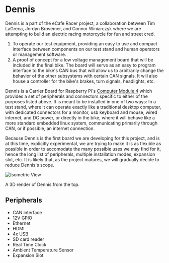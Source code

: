 # Dennis

Dennis is a part of the eCafe Racer project, a collaboration between Tim
LaGreca, Jordyn Brosemer, and Connor Winiarczyk where we are attempting to
build an electric racing motorcycle for fun and street cred.


1. To operate our test equipment, providing an easy to use and compact interface between components on our test stand and human operators or management software.
2. A proof of concept for a low voltage management board that will be included in the final bike. The board will serve as an easy to program interface to the bike's CAN bus that will allow us to arbitrarily change the behavior of the other subsystems with certain CAN signals. It will also house a controller for the bike's brakes, turn signals, headlights, etc.

Dennis is a Carrier Board for Raspberry Pi's [Computer Module 4](https://www.raspberrypi.org/products/compute-module-4/?variant=raspberry-pi-cm4001000) which provides a set of peripherals and connectors specific to either of the purposes listed above. It is meant to be installed in one of two ways: In a test stand, where it can operate exactly like a traditional desktop computer, with dedicated connectors for a monitor, usb keyboard and mouse, wired internet, and DC power, or directly in the bike, where it will behave like a more standard embedded linux system, communicating primarily through CAN, or if possible, an internet connection.

Because Dennis is the first board we are developing for this project, and is at this time, explicitly experimental, we are trying to make it is as flexible as possible in order to accomodate the many possible uses we may find for it, hence the long list of peripherals, multiple installation modes, expansion slot, etc. It is likely that, as the project matures, we will gradually decide to reduce Dennis's scope.

![Isometric View](https://github.com/eCafe-Racer/Dennis/blob/master/Documentation/0.1.3/images/render_iso.jpg)

A 3D render of Dennis from the top.

## Peripherals

- CAN interface
- 12V GPIO
- Ethernet
- HDMI
- 4x USB
- SD card reader
- Real Time Clock
- Ambient Temperature Sensor
- Expansion Slot
